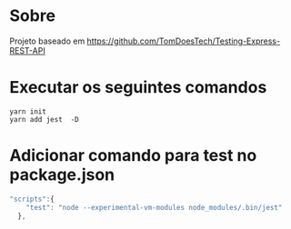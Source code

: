 # Sobre

Projeto baseado em https://github.com/TomDoesTech/Testing-Express-REST-API
# Executar os seguintes comandos

```console
yarn init
yarn add jest  -D
```

# Adicionar comando para test no package.json
```js
"scripts":{
    "test": "node --experimental-vm-modules node_modules/.bin/jest"
  },
```


